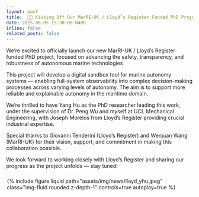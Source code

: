 ```yaml
---
layout: post
title:  🚀🌊 Kicking Off Our MarRI-UK / Lloyd’s Register Funded PhD Project!
date: 2025-06-05 15:30:00-0400
inline: false
related_posts: false
---
```


We’re excited to officially launch our new MarRI-UK / Lloyd’s Register funded PhD project, focused on advancing the safety, transparency, and robustness of autonomous marine technologies

This project will develop a digital sandbox tool for marine autonomy systems — enabling full-system observability into complex decision-making processes across varying levels of autonomy. The aim is to support more reliable and explainable autonomy in the maritime domain. 

We’re thrilled to have Yang Hu as the PhD researcher leading this work, under the supervision of Dr. Peng Wu and myself at UCL Mechanical Engineering, with Joseph Morelos from Lloyd’s Register providing crucial industrial expertise. 

Special thanks to Giovanni Tenderini (Lloyd’s Register) and Wenjuan Wang (MarRI-UK) for their vision, support, and commitment in making this collaboration possible. 

We look forward to working closely with Lloyd’s Register and sharing our progress as the project unfolds — stay tuned! 

<div style="display: flex; flex-wrap: wrap; gap: 1.5rem; justify-content: center; margin-top: 1.5rem;">
  <div style="flex: 1 1 45%; max-width: 500px;">
    {% include figure.liquid path="assets/img/news/lloyd_yhu.jpeg" class="img-fluid rounded z-depth-1" controls=true autoplay=true %}
  </div>
</div>